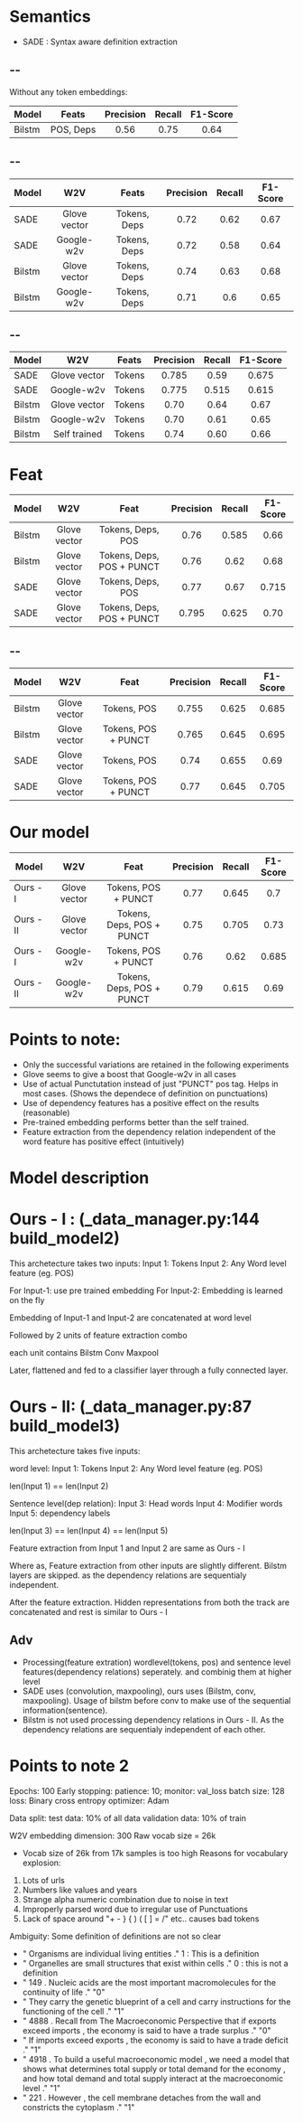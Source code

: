# Semantics

* SADE : Syntax aware definition extraction

--
----
Without any token embeddings:

| Model |  Feats | Precision | Recall | F1-Score |
|-------|:---------:|:---------:|:---------:|:---------:|
| Bilstm |POS, Deps | 0.56 | 0.75 | 0.64 |

--
-----

| Model | W2V | Feats | Precision | Recall | F1-Score |
|-------|:---------:|:---------:|:---------:|:---------:|:---------:|
| SADE | Glove vector | Tokens, Deps | 0.72 | 0.62 | 0.67 |
| SADE | Google-w2v | Tokens, Deps | 0.72 | 0.58 | 0.64 |
| Bilstm | Glove vector | Tokens, Deps | 0.74 | 0.63 | 0.68 |
| Bilstm | Google-w2v | Tokens, Deps | 0.71 | 0.6 | 0.65 |


--
-----

| Model | W2V | Feats | Precision | Recall | F1-Score |
|-------|:---------:|:---------:|:---------:|:---------:|:---------:|
| SADE | Glove vector | Tokens | 0.785 | 0.59 | 0.675 |
| SADE | Google-w2v | Tokens | 0.775 | 0.515 | 0.615 |
| Bilstm | Glove vector | Tokens | 0.70 | 0.64 | 0.67 |
| Bilstm | Google-w2v | Tokens | 0.70 | 0.61 | 0.65 |
| Bilstm | Self trained | Tokens | 0.74 | 0.60 | 0.66 |


# Feat

| Model | W2V | Feat | Precision | Recall | F1-Score |
|-------|:---------:|:---------:|:---------:|:---------:|:---------:|
| Bilstm | Glove vector |Tokens, Deps, POS | 0.76 | 0.585 | 0.66 |
| Bilstm | Glove vector |Tokens, Deps, POS + PUNCT | 0.76 | 0.62 | 0.68 |
| SADE | Glove vector |Tokens, Deps, POS | 0.77 | 0.67 | 0.715 |
| SADE | Glove vector |Tokens, Deps, POS + PUNCT | 0.795 | 0.625 | 0.70 |

--
----

| Model | W2V | Feat | Precision | Recall | F1-Score |
|-------|:---------:|:---------:|:---------:|:---------:|:---------:|
| Bilstm | Glove vector |Tokens, POS | 0.755 | 0.625 | 0.685 |
| Bilstm | Glove vector |Tokens, POS + PUNCT | 0.765 | 0.645 | 0.695 |
| SADE | Glove vector |Tokens, POS | 0.74 | 0.655 | 0.69 |
| SADE | Glove vector |Tokens, POS + PUNCT | 0.77 | 0.645 | 0.705 |


# Our model

| Model | W2V | Feat | Precision | Recall | F1-Score |
|-------|:---------:|:---------:|:---------:|:---------:|:---------:|
| Ours - I | Glove vector |Tokens, POS + PUNCT | 0.77 | 0.645 | 0.7 |
| Ours - II | Glove vector |Tokens, Deps, POS + PUNCT | 0.75 | 0.705 | 0.73 |
| Ours - I | Google-w2v |Tokens, POS + PUNCT | 0.76 | 0.62 | 0.685 |
| Ours - II | Google-w2v |Tokens, Deps, POS + PUNCT | 0.79 | 0.615 | 0.69 |


# Points to note:

* Only the successful variations are retained in the following experiments
* Glove seems to give a boost that Google-w2v in all cases
* Use of actual Punctutation instead of just "PUNCT" pos tag. Helps in most cases. (Shows the dependece of definition on punctuations)
* Use of dependency features has a positive effect on the results (reasonable)
* Pre-trained embedding performs better than the self trained.
* Feature extraction from the dependency relation independent of the word feature has positive effect (intuitively)


# Model description

Ours - I : (_data_manager.py:144 build_model2)
==========


This archetecture takes two inputs:
Input 1: Tokens
Input 2: Any Word level feature (eg. POS)

For Input-1: use pre trained embedding
For Input-2: Embedding is learned on the fly

Embedding of Input-1 and Input-2 are concatenated at word level

Followed by 2 units of feature extraction combo

each unit contains
    Bilstm
    Conv
    Maxpool

Later, flattened and fed to a classifier layer through a fully connected layer.


Ours - II: (_data_manager.py:87 build_model3)
==========


This archetecture takes five inputs:

word level:
Input 1: Tokens
Input 2: Any Word level feature (eg. POS)

len(Input 1) == len(Input 2)

Sentence level(dep relation):
Input 3: Head words
Input 4: Modifier words
Input 5: dependency labels

len(Input 3) == len(Input 4) == len(Input 5)

Feature extraction from Input 1 and Input 2 are same as Ours - I

Where as,
Feature extraction from other inputs are slightly different.
Bilstm layers are skipped. as the dependency relations are sequentialy independent.

After the feature extraction. Hidden representations from both the track are concatenated and rest is similar to Ours - I


Adv
---

* Processing(feature extration) wordlevel(tokens, pos) and sentence level features(dependency relations) seperately. and combinig them at higher level
* SADE uses (convolution, maxpooling), ours uses (Bilstm, conv, maxpooling). Usage of bilstm before conv to make use of the sequential information(sentence).
* Bilstm is not used processing dependency relations in Ours - II. As the dependency relations are sequentialy independent of each other.

# Points to note 2

Epochs: 100
Early stopping: patience: 10; monitor: val_loss
batch size: 128
loss: Binary cross entropy
optimizer: Adam

Data split:
test data: 10% of all data
validation data: 10% of train

W2V embedding dimension: 300
Raw vocab size = 26k
* Vocab size of 26k from 17k samples is too high
Reasons for vocabulary explosion:
1. Lots of urls
2. Numbers like values and years
3. Strange alpha numeric combination due to noise in text
4. Improperly parsed word due to irregular use of Punctuations
5. Lack of space around "+ - \} \{ \) \( \[ \] = /" etc.. causes bad tokens

Ambiguity:
Some definition of definitions are not so clear
* " Organisms are individual living entities ." 1 : This is a definition
* " Organelles are small structures that exist within cells ." 0 : this is not a definition
* " 149 . Nucleic acids are the most important macromolecules for the continuity of life ."	"0"
* " They carry the genetic blueprint of a cell and carry instructions for the functioning of the cell ."	"1"
* " 4888 . Recall from The Macroeconomic Perspective that if exports exceed imports , the economy is said to have a trade surplus ."	"0"
* " If imports exceed exports , the economy is said to have a trade deficit ."	"1"
* " 4918 . To build a useful macroeconomic model , we need a model that shows what determines total supply or total demand for the economy , and how total demand and total supply interact at the macroeconomic level ."	"1"
* " 221 . However , the cell membrane detaches from the wall and constricts the cytoplasm ."	"1"